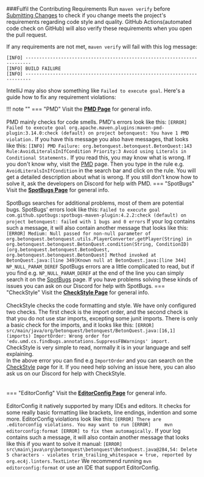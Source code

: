 ###Fulfil the Contributing Requirements
Run `maven verify` before [Submitting Changes](./Submitting-Changes.md) to check if you change
meets the project's requirements regarding code style and quality.
GitHub Actions(automated code check on GitHub) will also verify these requirements when you open the pull request.

If any requirements are not met, `maven verify` will fail with this log message:
````
[INFO] ------------------------------------------------------------------------
[INFO] BUILD FAILURE
[INFO] ------------------------------------------------------------------------
````
IntelliJ may also show something like `Failed to execute goal`. Here's a guide how to fix any requirement violations:

!!! note ""
    === "PMD"
        Visit the <a href="https://pmd.github.io/latest/" target="_blank">**PMD Page**</a> for general info.
        <br><br>
        PMD mainly checks for code smells. PMD's errors look like this:
        ````
        [ERROR] Failed to execute goal org.apache.maven.plugins:maven-pmd-plugin:3.14.0:check (default) on project betonquest: You have 1 PMD violation.
        ````
        If you have this message you also have messages, that looks like this:
        ````
        [INFO] PMD Failure: org.betonquest.betonquest.BetonQuest:143 Rule:AvoidLiteralsInIfCondition Priority:3 Avoid using Literals in Conditional Statements.
        ````
        If you read this, you may know what is wrong. If you don't know why, visit the
        <a href="https://pmd.github.io/latest/" target="_blank">PMD</a> page.
        Then you type in the rule e.g. `AvoidLiteralsInIfCondition` in the search bar and click on the rule.
        You will get a detailed description about what is wrong.
        If you still don't know how to solve it, ask the developers on Discord for help with PMD.
    === "SpotBugs"
        Visit the <a href="https://spotbugs.readthedocs.io/en/stable/index.html" target="_blank">**SpotBugs Page**</a> for general info.
        <br><br>
        SpotBugs searches for additional problems, most of them are potential bugs. SpotBugs' errors look like this:
        ````
        Failed to execute goal com.github.spotbugs:spotbugs-maven-plugin:4.2.2:check (default) on project betonquest: failed with 1 bugs and 0 errors
        ````
        If your log contains such a message, it will also contain another message that looks like this:
        ````
        [ERROR] Medium: Null passed for non-null parameter of org.betonquest.betonquest.utils.PlayerConverter.getPlayer(String) in org.betonquest.betonquest.BetonQuest.condition(String, ConditionID) [org.betonquest.betonquest.BetonQuest, org.betonquest.betonquest.BetonQuest] Method invoked at BetonQuest.java:[line 349]Known null at BetonQuest.java:[line 344] NP_NULL_PARAM_DEREF
        ````
        SpotBugs errors are a little complicated to read,
        but if you find e.g. `NP_NULL_PARAM_DEREF` at the end of the line you can simply search it on the
        <a href="https://spotbugs.readthedocs.io/en/stable/bugDescriptions.html" target="_blank">SpotBugs</a> page.
        If you have problems solving these kinds of issues you can ask on our Discord for help with SpotBugs.
    === "CheckStyle"
        Visit the <a href="https://checkstyle.sourceforge.io/checks.html" target="_blank">**CheckStyle Page**</a> for general info.
        <br><br>
        CheckStyle checks the code formatting and style. We have only configured two checks.
        The first check is the import order, and the second check is that you do not use star imports,
        excepting some junit imports.
        There is only a basic check for the imports, and it looks like this:
        ````
        [ERROR] src/main/java/org/betonquest/betonquest/BetonQuest.java:[16,1] (imports) ImportOrder: Wrong order for 'edu.umd.cs.findbugs.annotations.SuppressFBWarnings' import.
        ````
        CheckStyle is very simple to read, normally it is in your language and self explaining.  
        In the above error you can find e.g `ImportOrder` and you can search on the
        <a href="https://checkstyle.sourceforge.io/checks.html" target="_blank">CheckStyle</a> page for it.
        If you need help solving an issue here, you can also ask us on our Discord for help with CheckStyle.
        <br><br><br>
    === "EditorConfig"
        Visit the <a href="https://editorconfig.org/" target="_blank">**EditorConfig Page**</a> for general info.
        <br><br>
        EditorConfig it natively supported by many IDEs and editors.
        It checks for some really basic formatting like brackets, line endings, indention and some more.
        EditorConfig violations look like this:
        ````
        [ERROR] There are .editorconfig violations. You may want to run
        [ERROR]     mvn editorconfig:format
        [ERROR] to fix them automagically.
        ````
        If your log contains such a message, it will also contain another message that looks like this if you want to solve it manual:
        ````
        [ERROR] src\main\java\org\betonquest\betonquest\BetonQuest.java@284,54: Delete 5 characters - violates trim_trailing_whitespace = true, reported by org.ec4j.linters.TextLinter
        ````
        We recommend running `mvn editorconfig:format` or use an IDE that support EditorConfig.
        

